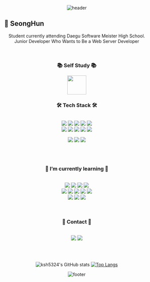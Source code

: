 <div align = center>
<!-- <div style="backgroundColor=000000"> -->
  
![header](https://capsule-render.vercel.app/api?type=slice&color=auto&height=150&section=header&text=ksh5324&fontSize=60&animation=fadeIn&fontColor=999)
<h2 align="center" fontSize="30px"><b>👋 SeongHun &nbsp&nbsp&nbsp&nbsp&nbsp&nbsp&nbsp&nbsp&nbsp&nbsp&nbsp&nbsp&nbsp&nbsp&nbsp&nbsp&nbsp&nbsp&nbsp&nbsp&nbsp&nbsp&nbsp&nbsp&nbsp&nbsp&nbsp&nbsp&nbsp&nbsp&nbsp&nbsp&nbsp&nbsp&nbsp&nbsp&nbsp&nbsp&nbsp&nbsp&nbsp&nbsp&nbsp&nbsp&nbsp&nbsp&nbsp&nbsp&nbsp&nbsp&nbsp&nbsp&nbsp&nbsp&nbsp&nbsp&nbsp&nbsp&nbsp&nbsp&nbsp&nbsp&nbsp&nbsp&nbsp&nbsp</b></h2>
<div align="center">
  <span>Student currently attending Daegu Software Meister High School.</span><br />
  <span>Junior Developer Who Wants to Be a Web Server Developer</span>
</div>
<br />
<!-- <hr width=90% /> -->
<br />
  
<h3 align="center"><b>📚 Self Study 📚</b></h3>
  
  <a href="https://github.com/Self-Study-Programing"><img src="https://seeklogo.com/images/W/webpack-logo-9E66EE203A-seeklogo.com.png" width="60" /></a>
  
  
<h3 align="center"><b>🛠 Tech Stack 🛠</b></h3>
<br />
<img src="https://img.shields.io/badge/Html5-E34F26?style=flat-square&logo=Html5&logoColor=white"/></a>
<img src="https://img.shields.io/badge/Css-1572B6?style=flat-square&logo=Css3&logoColor=white"/></a>
<img src="https://img.shields.io/badge/JavaScript-F7DF1E?style=flat-square&logo=JavaScript&logoColor=white"/></a>
<img src="https://img.shields.io/badge/Jquery-0769AD?style=flat-square&logo=Jquery&logoColor=white"/></a>
<img src="https://img.shields.io/badge/React-61DAFB?style=flat-square&logo=React&logoColor=white"/></a><br />
<img src="https://img.shields.io/badge/PostCSS-DD3A0A?style=flat-square&logo=PostCSS&logoColor=white"/></a>
<img src="https://img.shields.io/badge/C-A8B9CC?style=flat-square&logo=C&logoColor=white"/></a>
<img src="https://img.shields.io/badge/TypeScript-777BB4?style=flat-square&logo=TypeScript&logoColor=white"/></a>
<img src="https://img.shields.io/badge/Redux-764ABC?style=flat-square&logo=Redux&logoColor=white"/></a>
<img src="https://img.shields.io/badge/Tailwind CSS-06B6D4?style=flat-square&logo=Tailwind CSS&logoColor=white"/></a>

<img src="https://img.shields.io/badge/Sass-CC6699?style=flat-square&logo=Sass&logoColor=white"/></a>
<img src="https://img.shields.io/badge/webpack-8DD6F9?style=flat-square&logo=webpack&logoColor=white"/></a>
<img src="https://img.shields.io/badge/MobX-FF9955?style=flat-square&logo=MobX&logoColor=white"/></a>


<br />
<br />

<h3 align="center"><b>🌱 I’m currently learning 🌱</b></h3>
<br />
<img src="https://img.shields.io/badge/React-61DAFB?style=flat-square&logo=React&logoColor=white"/></a>
<img src="https://img.shields.io/badge/JavaScript-F7DF1E?style=flat-square&logo=JavaScript&logoColor=white"/></a>
<img src="https://img.shields.io/badge/ReduxSaga-999999?style=flat-square&logo=Redux-saga&logoColor=white"/></a>
<img src="https://img.shields.io/badge/RxJS-B7178C?style=flat-square&logo=ReactiveX&logoColor=white"/></a></br>
<img src="https://img.shields.io/badge/express-000000?style=flat-square&logo=express&logoColor=white"/></a>
<img src="https://img.shields.io/badge/Next.js-A86454?style=flat-square&logo=Next.js&logoColor=white"/></a>
<img src="https://img.shields.io/badge/Jest-C21325?style=flat-square&logo=Jest&logoColor=white"/></a>
<img src="https://img.shields.io/badge/Three.js-000000?style=flat-square&logo=Three.js&logoColor=white"/></a>
<img src="https://img.shields.io/badge/p5.js-ED225D?style=flat-square&logo=p5.js&logoColor=white"/></a></br>
<img src="https://img.shields.io/badge/svelte-FF3E00?style=flat-square&logo=svelte&logoColor=white"/></a>
<img src="https://img.shields.io/badge/java-007396?style=flat-square&logo=java&logoColor=white"/></a>
<img src="https://img.shields.io/badge/spring-6DB33F?style=flat-square&logo=spring&logoColor=white"/></a>

<br />
<br />
<!-- <hr width=90% /> -->
<br />

<div>
  <h3><b>💬 Contact 💬</b></h3>
  <br />
  <a href="mailto:ksh5324@dgsw.hs.kr"><img src="https://img.shields.io/badge/Gmail-d14836?style=flat-square&logo=Gmail&logoColor=white&link=ksh5324@dgsw.hs.kr"/></a>
  <a href="https://seonghun-324.tistory.com/"><img src="https://img.shields.io/badge/Tistory-000000?style=flat-square&logo=Tvtime&logoColor=white&link=https://seonghun-324.tistory.com/"/></a>
</div>

<br />
<br />
<br />
<div display = flex>
  
![ksh5324's GitHub stats](https://github-readme-stats.vercel.app/api?username=ksh5324&theme=vuefy&show_icons=true)
[![Top Langs](https://github-readme-stats.vercel.app/api/top-langs/?username=ksh5324)](https://github.com/anuraghazra/github-readme-stats)
  
</div>
  
![footer](https://capsule-render.vercel.app/api?type=slice&color=auto&height=150&section=footer)
  
<!-- </div> -->
</div>
 <!-- 


<!--
**ksh5324/ksh5324** is a ✨ _special_ ✨ repository because its `README.md` (this file) appears on your GitHub profile.

Here are some ideas to get you started:

- 🔭 I’m currently working on ...
- 🌱 I’m currently learning ...
- 👯 I’m looking to collaborate on ...
- 🤔 I’m looking for help with ...
- 💬 Ask me about ...
- 📫 How to reach me: ...
- 😄 Pronouns: ...
- ⚡ Fun fact: ...
-->
